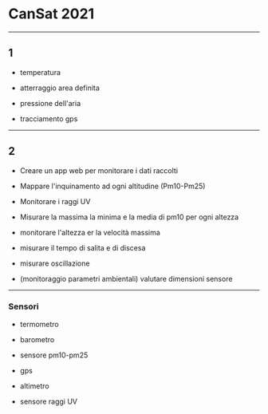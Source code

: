 # __CanSat 2021__
___
##  __1__
* temperatura

* atterraggio area definita

* pressione dell'aria

* tracciamento gps

___
##  __2__
* Creare un app web per monitorare i dati raccolti

* Mappare l'inquinamento ad ogni altitudine (Pm10-Pm25)

* Monitorare i raggi UV

* Misurare la massima la minima e la media di pm10 per ogni altezza

* monitorare l'altezza er la velocità massima

* misurare il tempo di salita e di discesa

* misurare oscillazione

* (monitoraggio parametri ambientali) valutare dimensioni sensore

___
###  __Sensori__

* termometro

* barometro

* sensore pm10-pm25

* gps

* altimetro

* sensore raggi UV
